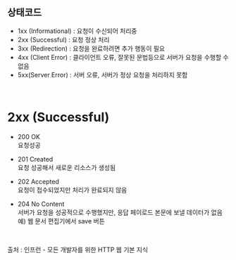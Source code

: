 ## **상태코드**
* 1xx (Informational) : 요청이 수신되어 처리중  
* 2xx (Successful) : 요청 정상 처리  
* 3xx (Redirection) : 요청을 완료하려면 추가 행동이 필요  
* 4xx (Client Error) : 클라이언트 오류, 잘못된 문법등으로 서버가 요청을 수행할 수 없음  
* 5xx(Server Error) : 서버 오류, 서버가 정상 요청을 처리하지 못함

</br>

# **2xx (Successful)**
* 200 OK  
요청성공  

* 201 Created  
요청 성공해서 새로운 리소스가 생성됨  

* 202 Accepted  
요청이 접수되었지만 처리가 완료되지 않음  

* 204 No Content  
서버가 요청을 성공적으로 수행했지만, 응답 페이로드 본문에 보낼 데이터가 없음  
예) 웹 문서 편집기에서 save 버튼

</br>

출처 : 인프런 - 모든 개발자를 위한 HTTP 웹 기본 지식
